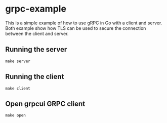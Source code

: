 # grpc-example


This is a simple example of how to use gRPC in Go with a client and server.
Both example show how TLS can be used to secure the connection between the client and server.

## Running the server
```make server```


## Running the client
```make client```


## Open grpcui GRPC client
```make open```
